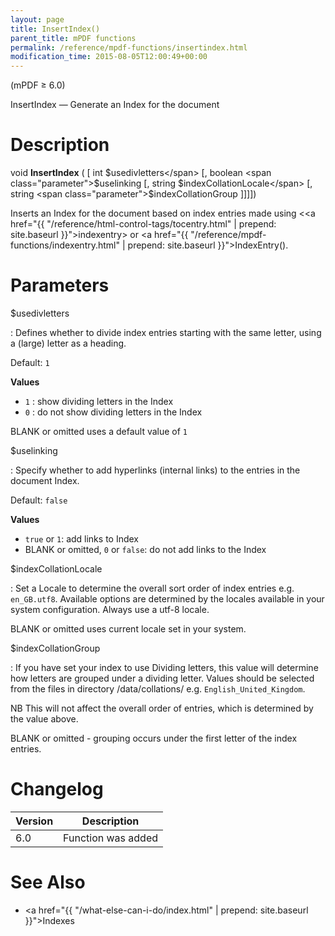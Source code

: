 ```yaml
---
layout: page
title: InsertIndex()
parent_title: mPDF functions
permalink: /reference/mpdf-functions/insertindex.html
modification_time: 2015-08-05T12:00:49+00:00
---
```


(mPDF &ge; 6.0)

InsertIndex — Generate an Index for the document

# Description

void **InsertIndex** (
[ int <span class="parameter">$usedivletters</span>
[, boolean <span class="parameter">$uselinking</span>
[, string <span class="parameter">$indexCollationLocale</span>
[, string <span class="parameter">$indexCollationGroup</span>
]]]])

Inserts an Index for the document based on index entries made using
&lt;<a href="{{ "/reference/html-control-tags/tocentry.html" | prepend: site.baseurl }}">indexentry</a>&gt;
or <a href="{{ "/reference/mpdf-functions/indexentry.html" | prepend: site.baseurl }}">IndexEntry()</a>.

# Parameters

<span class="parameter">$usedivletters</span>

: Defines whether to divide index entries starting with the same letter, using a (large) letter as a heading.

  Default: `1`

  **Values**
  * `1` : show dividing letters in the Index
  * `0` : do not show dividing letters in the Index

  <span class="smallblock">BLANK</span> or omitted uses a default value of `1`

<span class="parameter">$uselinking</span>

: Specify whether to add hyperlinks (internal links) to the entries in the document Index.

  Default: `false`

  **Values**
  * `true` or `1`: add links to Index
  * <span class="smallblock">BLANK</span> or omitted, `0` or `false`: do not add links to the Index


<span class="parameter">$indexCollationLocale</span>

: Set a Locale to determine the overall sort order of index entries e.g. `en_GB.utf8`. Available options are determined
  by the locales available in your system configuration. Always use a utf-8 locale.

  <span class="smallblock">BLANK</span> or omitted uses current locale set in your system.

<span class="parameter">$indexCollationGroup</span>

: If you have set your index to use Dividing letters, this value will determine how letters are grouped under a dividing
  letter. Values should be selected from the files in directory <span class="filename">/data/collations/</span> e.g.
  `English_United_Kingdom`.

  NB This will not affect the overall order of entries, which is determined by the value above.

  <span class="smallblock">BLANK</span> or omitted - grouping occurs under the first letter of the index entries.

# Changelog

<table class="table">
<thead>
<tr>
    <th>Version</th>
    <th>Description</th>
</tr>
</thead>
<tbody>
<tr>
    <td>6.0</td>
    <td>Function was added</td>
</tr>
</tbody>
</table>

# See Also

- <a href="{{ "/what-else-can-i-do/index.html" | prepend: site.baseurl }}">Indexes</a>
